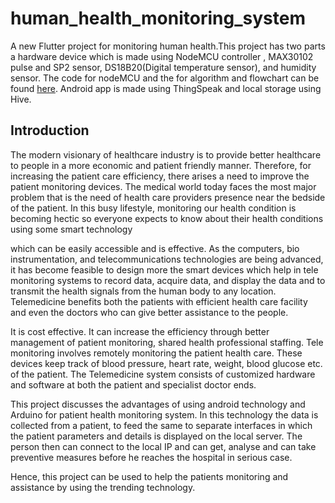 # human_health_monitoring_system

A new Flutter project for monitoring human health.This project has two parts a hardware device which is made using NodeMCU controller , MAX30102 pulse and SP2 sensor, DS18B20(Digital temperature sensor), and humidity sensor. The code for nodeMCU and the for algorithm and flowchart can be found <a href="https://github.com/SanketSarmalkar/HumanHealthMonitoringSystem">here</a>. Android app is made using ThingSpeak and local storage using Hive.

## Introduction

The modern visionary of healthcare industry is to provide better healthcare to people in a more economic and patient friendly manner. Therefore, for increasing the patient care efficiency, there arises a need to improve the patient monitoring devices. The medical world today faces the most major problem that is the need of health care providers presence near the bedside of the patient. In this busy lifestyle, monitoring our health condition is becoming hectic so everyone expects to know about their health conditions using some smart technology

which can be easily accessible and is effective. As the computers, bio instrumentation, and telecommunications
technologies are being advanced, it has become feasible to design more the smart devices which help in tele monitoring systems to record data, acquire data, and display the data and to transmit the health signals from the human body to any location. Telemedicine benefits both the patients with efficient health care facility and even the doctors who can give better assistance to the people.

It is cost effective. It can increase the efficiency through better management of patient monitoring, shared health professional staffing. Tele monitoring involves remotely monitoring the patient health care. These devices keep track of blood pressure, heart rate, weight, blood glucose etc. of the patient. The Telemedicine system consists of customized hardware and software at both the patient and specialist doctor ends.

This project discusses the advantages of using android technology and Arduino for patient health monitoring system. In this technology the data is collected from a patient, to feed the same to separate interfaces in which the patient parameters and details is displayed on the local server.
The person then can connect to the local IP and can get, analyse and can take preventive measures before he reaches the hospital in serious case.

Hence, this project can be used to help the patients monitoring and assistance by using the trending technology.
